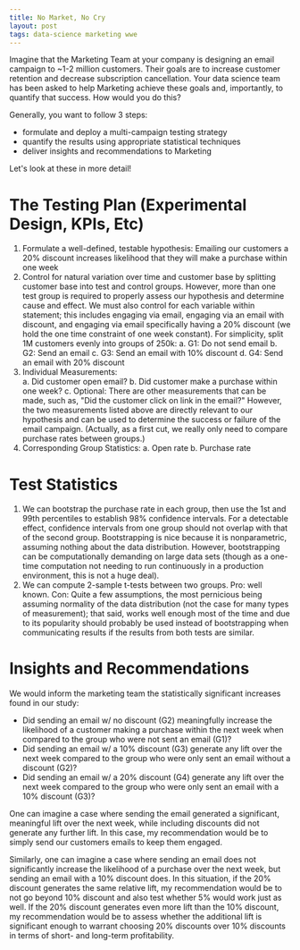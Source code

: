 ```yaml
---
title: No Market, No Cry
layout: post
tags: data-science marketing wwe
---
```



Imagine that the Marketing Team at your company is designing an email campaign to ~1-2 million customers. Their goals 
are to increase customer retention and decrease subscription cancellation. Your data science team has been
asked to help Marketing achieve these goals and, importantly, to quantify that success.  How would you do this?

Generally, you want to follow 3 steps:
* formulate and deploy a multi-campaign testing strategy
* quantify the results using appropriate statistical techniques
* deliver insights and recommendations to Marketing

Let's look at these in more detail!


The Testing Plan (Experimental Design, KPIs, Etc)
===================================================
1.	Formulate a well-defined, testable hypothesis:  Emailing our customers a 20% discount increases 
likelihood that they will make a purchase within one week
2.	Control for natural variation over time and customer base by splitting customer base into test 
and control groups. However, more than one test group is required to properly assess our 
hypothesis and determine cause and effect.  We must also control for each variable within 
statement; this includes engaging via email, engaging via an email with discount, and engaging 
via email specifically having a 20% discount (we hold the one time constraint of one week 
constant).  For simplicity, split 1M customers evenly into groups of 250k:
  a.	G1: Do not send email
  b.	G2: Send an email 
  c.	G3: Send an email with 10% discount
  d.	G4: Send an email with 20% discount 
3.	Individual Measurements:  
  a.	Did customer open email?
  b.	Did customer make a purchase within one week?
  c.	Optional: There are other measurements that can be made, such as, "Did the customer 
click on link in the email?"  However, the two measurements listed above are directly 
relevant to our hypothesis and can be used to determine the success or failure of the 
email campaign. (Actually, as a first cut, we really only need to compare purchase rates 
between groups.)
4.	Corresponding Group Statistics:
  a.	Open rate
  b.	Purchase rate

Test Statistics
==============================================================

1.	We can bootstrap the purchase rate in each group, then use the 1st and 99th percentiles to 
establish 98% confidence intervals.  For a detectable effect, confidence intervals from one group 
should not overlap with that of the second group.  Bootstrapping is nice because it is 
nonparametric, assuming nothing about the data distribution.  However, bootstrapping can be 
computationally demanding on large data sets (though as a one-time computation not needing 
to run continuously in a production environment, this is not a huge deal).
2.	We can compute 2-sample t-tests between two groups.  Pro: well known.  Con: Quite a few 
assumptions, the most pernicious being assuming normality of the data distribution (not the 
case for many types of measurement); that said, works well enough most of the time and due to 
its popularity should probably be used instead of bootstrapping when communicating results if 
the results from both tests are similar.

Insights and Recommendations
=================================================================

We would inform the marketing team the statistically significant increases found in our study:
*	Did sending an email w/ no discount (G2) meaningfully increase the likelihood of a customer 
making a purchase within the next week when compared to the group who were not sent an 
email (G1)?  
*	Did sending an email w/ a 10% discount (G3) generate any lift over the next week compared to 
the group who were only sent an email without a discount (G2)?
*	Did sending an email w/ a 20% discount (G4) generate any lift over the next week compared to 
the group who were only sent an email with a 10% discount (G3)?

One can imagine a case where sending the email generated a significant, meaningful lift over the next 
week, while including discounts did not generate any further lift.  In this case, my recommendation 
would be to simply send our customers emails to keep them engaged.

Similarly, one can imagine a case where sending an email does not significantly increase the likelihood of 
a purchase over the next week, but sending an email with a 10% discount does.  In this situation, if the 
20% discount generates the same relative lift, my recommendation would be to not go beyond 10% 
discount and also test whether 5% would work just as well.  If the 20% discount generates even more lift 
than the 10% discount, my recommendation would be to assess whether the additional lift is significant 
enough to warrant choosing 20% discounts over 10% discounts in terms of short- and long-term 
profitability.  
